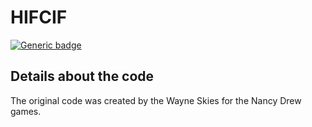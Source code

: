 # HIFCIF
[![Generic badge](https://img.shields.io/badge/OpenND-Others-<COLOR>.svg)]()

## Details about the code
The original code was created by the Wayne Skies for the Nancy Drew games.
